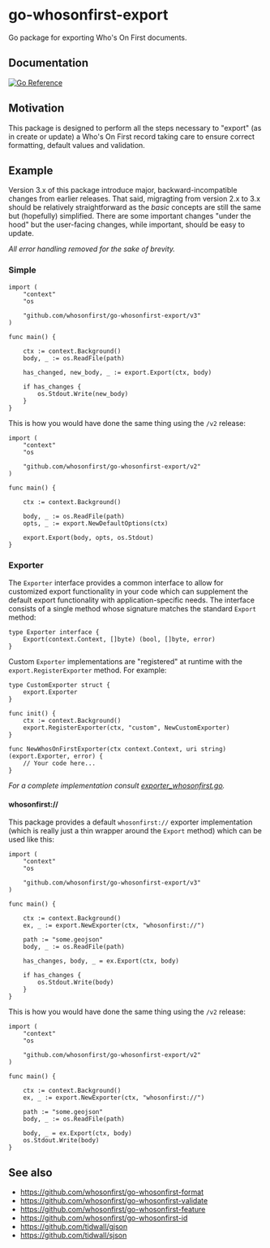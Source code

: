 # go-whosonfirst-export

Go package for exporting Who's On First documents.

## Documentation

[![Go Reference](https://pkg.go.dev/badge/github.com/whosonfirst/go-whosonfirst-export.svg)](https://pkg.go.dev/github.com/whosonfirst/go-whosonfirst-export)

## Motivation

This package is designed to perform all the steps necessary to "export" (as in create or update) a Who's On First record taking care to ensure correct formatting, default values and validation.

## Example

Version 3.x of this package introduce major, backward-incompatible changes from earlier releases. That said, migragting from version 2.x to 3.x should be relatively straightforward as the _basic_ concepts are still the same but (hopefully) simplified. There are some important changes "under the hood" but the user-facing changes, while important, should be easy to update.

_All error handling removed for the sake of brevity._

### Simple

```
import (
	"context"
	"os

	"github.com/whosonfirst/go-whosonfirst-export/v3"
)

func main() {

	ctx := context.Background()
	body, _ := os.ReadFile(path)

	has_changed, new_body, _ := export.Export(ctx, body)

	if has_changes {
		os.Stdout.Write(new_body)
	}
}
```

This is how you would have done the same thing using the `/v2` release:

```
import (
	"context"
	"os

	"github.com/whosonfirst/go-whosonfirst-export/v2"
)

func main() {

	ctx := context.Background()

	body, _ := os.ReadFile(path)
	opts, _ := export.NewDefaultOptions(ctx)
	
	export.Export(body, opts, os.Stdout)
}
```

### Exporter

The `Exporter` interface provides a common interface to allow for customized export functionality in your code which can supplement the default export functionality with application-specific needs. The interface consists of a single method whose signature matches the standard `Export` method:

```
type Exporter interface {
	Export(context.Context, []byte) (bool, []byte, error)
}
```

Custom `Exporter` implementations are "registered" at runtime with the `export.RegisterExporter` method. For example:

```
type CustomExporter struct {
	export.Exporter
}

func init() {
	ctx := context.Background()
	export.RegisterExporter(ctx, "custom", NewCustomExporter)
}

func NewWhosOnFirstExporter(ctx context.Context, uri string) (export.Exporter, error) {
	// Your code here...
}
```

_For a complete implementation consult [exporter_whosonfirst.go](exporter_whosonfirst.go)._

#### whosonfirst://

This package provides a default `whosonfirst://` exporter implementation (which is really just a thin wrapper around the `Export` method) which can be used like this:

```
import (
	"context"
	"os

	"github.com/whosonfirst/go-whosonfirst-export/v3"
)

func main() {

	ctx := context.Background()
	ex, _ := export.NewExporter(ctx, "whosonfirst://")
	
	path := "some.geojson"     	
	body, _ := os.ReadFile(path)

	has_changes, body, _ = ex.Export(ctx, body)

	if has_changes {
		os.Stdout.Write(body)
	}
}
```

This is how you would have done the same thing using the `/v2` release:

```
import (
	"context"
	"os

	"github.com/whosonfirst/go-whosonfirst-export/v2"
)

func main() {

	ctx := context.Background()
	ex, _ := export.NewExporter(ctx, "whosonfirst://")
	
	path := "some.geojson"     	
	body, _ := os.ReadFile(path)

	body, _ = ex.Export(ctx, body)
	os.Stdout.Write(body)
}
```

## See also

* https://github.com/whosonfirst/go-whosonfirst-format
* https://github.com/whosonfirst/go-whosonfirst-validate
* https://github.com/whosonfirst/go-whosonfirst-feature
* https://github.com/whosonfirst/go-whosonfirst-id
* https://github.com/tidwall/gjson
* https://github.com/tidwall/sjson
